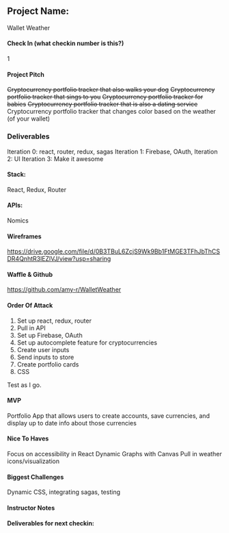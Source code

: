 ## Project Name:
Wallet Weather

#### Check In (what checkin number is this?)
1

#### Project Pitch
~~Cryptocurrency portfolio tracker that also walks your dog~~
~~Cryptocurrency portfolio tracker that sings to you~~
~~Cryptocurrency portfolio tracker for babies~~
~~Cryptocurrency portfolio tracker that is also a dating service~~
Cryptocurrency portfolio tracker that changes color based on the weather (of your wallet)

### Deliverables
Iteration 0: react, router, redux, sagas
Iteration 1: Firebase, OAuth,
Iteration 2: UI
Iteration 3: Make it awesome

#### Stack:
React, Redux, Router

#### APIs:
Nomics

#### Wireframes
https://drive.google.com/file/d/0B3TBuL6ZcjS9Wk9Bb1FtMGE3TFhJbThCSDR4QnhtR3lEZlVJ/view?usp=sharing

#### Waffle & Github
https://github.com/amy-r/WalletWeather

#### Order Of Attack
1. Set up react, redux, router
2. Pull in API
3. Set up Firebase, OAuth
4. Set up autocomplete feature for cryptocurrencies
5. Create user inputs 
6. Send inputs to store
7. Create portfolio cards
8. CSS

Test as I go. 

#### MVP
Portfolio App that allows users to create accounts, save currencies, and display up to date info about those currencies

#### Nice To Haves
Focus on accessibility in React
Dynamic Graphs with Canvas
Pull in weather icons/visualization

#### Biggest Challenges
Dynamic CSS, integrating sagas, testing

#### Instructor Notes

#### Deliverables for next checkin:
